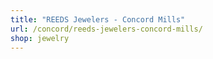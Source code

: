 ```yaml
---
title: "REEDS Jewelers - Concord Mills"
url: /concord/reeds-jewelers-concord-mills/
shop: jewelry
---
```

